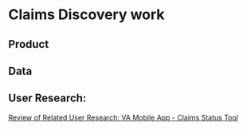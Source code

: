 # Claims Discovery work

## Product

## Data

## User Research:
[Review of Related User Research: VA Mobile App - Claims Status Tool](https://github.com/department-of-veterans-affairs/va.gov-team/blob/master/products/va-mobile-app/ux-research/claims/research%20review%20-%20claims%20status%20tool.md)
